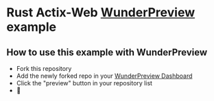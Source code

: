 # Rust Actix-Web [WunderPreview](https://wunderpreview.com) example

## How to use this example with WunderPreview
- Fork this repository
- Add the newly forked repo in your [WunderPreview Dashboard](https://app.wunderpreview.com)
- Click the "preview" button in your repository list
- 🥳

